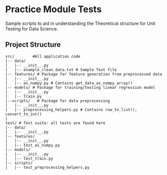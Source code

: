 # Practice Module Tests

Sample scripts to aid in understanding the Theoretical structure for Unit Testing for Data Science.

## Project Structure

```
src/        #All application code
|-- data/ 
|   |-- __init__.py
|   |-- example_clean_data.txt # Sample Text file
|-- features/ # Package for feature generation from preprocessed data
|   |-- __init__.py
|   |-- as_numpy.py # Contains get_data_as_numpy_array()
|-- models/ # Package for training/testing linear regression model
|   |-- __init__.py
|   |-- train.py
|--scripts/   # Package for data preprocessing
|   |-- __init__.py
|   |-- preprocessing_helpers.py # Contains row_to_list(), convert_to_int()
|
test/ # Test suite: all tests are found here
|-- data/
|   |-- __init__.py
|-- features/
|   |-- __init__.py
|   |-- test_as_numpy.py
|-- models/
|   |-- __init__.py
|   |-- test_train.py
|-- scripts/
|   |-- test_preprocessing_helpers.py
```
